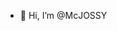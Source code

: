 - 👋 Hi, I’m @McJOSSY

<!---
McJOSSY/McJOSSY is a ✨ special ✨ repository because its `README.md` (this file) appears on your GitHub profile.
You can click the Preview link to take a look at your changes.
--->
